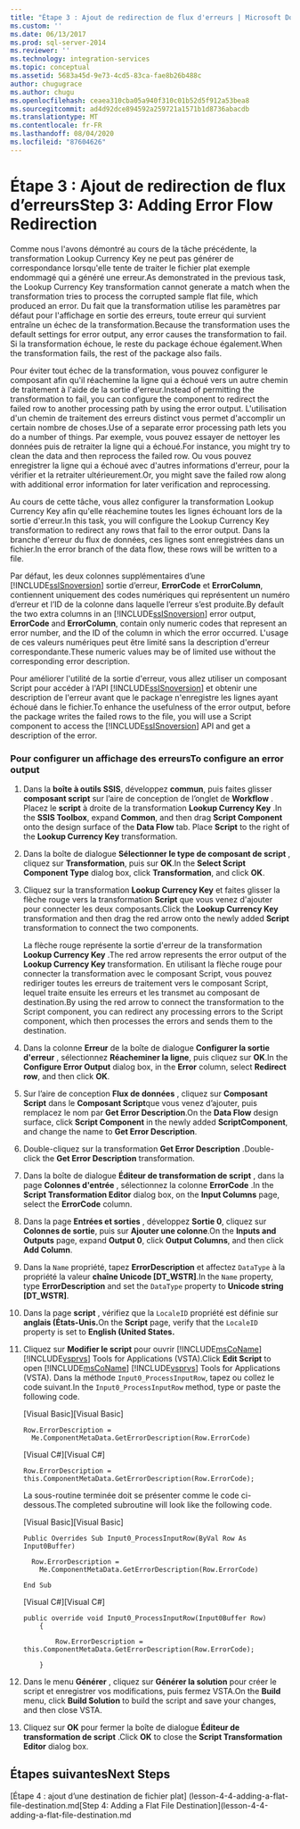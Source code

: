 ```yaml
---
title: "Étape 3 : Ajout de redirection de flux d'erreurs | Microsoft Docs"
ms.custom: ''
ms.date: 06/13/2017
ms.prod: sql-server-2014
ms.reviewer: ''
ms.technology: integration-services
ms.topic: conceptual
ms.assetid: 5683a45d-9e73-4cd5-83ca-fae8b26b488c
author: chugugrace
ms.author: chugu
ms.openlocfilehash: ceaea310cba05a940f310c01b52d5f912a53bea8
ms.sourcegitcommit: ad4d92dce894592a259721a1571b1d8736abacdb
ms.translationtype: MT
ms.contentlocale: fr-FR
ms.lasthandoff: 08/04/2020
ms.locfileid: "87604626"
---
```

# <a name="step-3-adding-error-flow-redirection"></a><span data-ttu-id="15607-102">Étape 3 : Ajout de redirection de flux d’erreurs</span><span class="sxs-lookup"><span data-stu-id="15607-102">Step 3: Adding Error Flow Redirection</span></span>
  <span data-ttu-id="15607-103">Comme nous l'avons démontré au cours de la tâche précédente, la transformation Lookup Currency Key ne peut pas générer de correspondance lorsqu'elle tente de traiter le fichier plat exemple endommagé qui a généré une erreur.</span><span class="sxs-lookup"><span data-stu-id="15607-103">As demonstrated in the previous task, the Lookup Currency Key transformation cannot generate a match when the transformation tries to process the corrupted sample flat file, which produced an error.</span></span> <span data-ttu-id="15607-104">Du fait que la transformation utilise les paramètres par défaut pour l'affichage en sortie des erreurs, toute erreur qui survient entraîne un échec de la transformation.</span><span class="sxs-lookup"><span data-stu-id="15607-104">Because the transformation uses the default settings for error output, any error causes the transformation to fail.</span></span> <span data-ttu-id="15607-105">Si la transformation échoue, le reste du package échoue également.</span><span class="sxs-lookup"><span data-stu-id="15607-105">When the transformation fails, the rest of the package also fails.</span></span>  
  
 <span data-ttu-id="15607-106">Pour éviter tout échec de la transformation, vous pouvez configurer le composant afin qu'il réachemine la ligne qui a échoué vers un autre chemin de traitement à l'aide de la sortie d'erreur.</span><span class="sxs-lookup"><span data-stu-id="15607-106">Instead of permitting the transformation to fail, you can configure the component to redirect the failed row to another processing path by using the error output.</span></span> <span data-ttu-id="15607-107">L'utilisation d'un chemin de traitement des erreurs distinct vous permet d'accomplir un certain nombre de choses.</span><span class="sxs-lookup"><span data-stu-id="15607-107">Use of a separate error processing path lets you do a number of things.</span></span> <span data-ttu-id="15607-108">Par exemple, vous pouvez essayer de nettoyer les données puis de retraiter la ligne qui a échoué.</span><span class="sxs-lookup"><span data-stu-id="15607-108">For instance, you might try to clean the data and then reprocess the failed row.</span></span> <span data-ttu-id="15607-109">Ou vous pouvez enregistrer la ligne qui a échoué avec d'autres informations d'erreur, pour la vérifier et la retraiter ultérieurement.</span><span class="sxs-lookup"><span data-stu-id="15607-109">Or, you might save the failed row along with additional error information for later verification and reprocessing.</span></span>  
  
 <span data-ttu-id="15607-110">Au cours de cette tâche, vous allez configurer la transformation Lookup Currency Key afin qu'elle réachemine toutes les lignes échouant lors de la sortie d'erreur.</span><span class="sxs-lookup"><span data-stu-id="15607-110">In this task, you will configure the Lookup Currency Key transformation to redirect any rows that fail to the error output.</span></span> <span data-ttu-id="15607-111">Dans la branche d'erreur du flux de données, ces lignes sont enregistrées dans un fichier.</span><span class="sxs-lookup"><span data-stu-id="15607-111">In the error branch of the data flow, these rows will be written to a file.</span></span>  
  
 <span data-ttu-id="15607-112">Par défaut, les deux colonnes supplémentaires d’une [!INCLUDE[ssISnoversion](../includes/ssisnoversion-md.md)] sortie d’erreur, **ErrorCode** et **ErrorColumn**, contiennent uniquement des codes numériques qui représentent un numéro d’erreur et l’ID de la colonne dans laquelle l’erreur s’est produite.</span><span class="sxs-lookup"><span data-stu-id="15607-112">By default the two extra columns in an [!INCLUDE[ssISnoversion](../includes/ssisnoversion-md.md)] error output, **ErrorCode** and **ErrorColumn**, contain only numeric codes that represent an error number, and the ID of the column in which the error occurred.</span></span> <span data-ttu-id="15607-113">L'usage de ces valeurs numériques peut être limité sans la description d'erreur correspondante.</span><span class="sxs-lookup"><span data-stu-id="15607-113">These numeric values may be of limited use without the corresponding error description.</span></span>  
  
 <span data-ttu-id="15607-114">Pour améliorer l'utilité de la sortie d'erreur, vous allez utiliser un composant Script pour accéder à l'API [!INCLUDE[ssISnoversion](../includes/ssisnoversion-md.md)] et obtenir une description de l'erreur avant que le package n'enregistre les lignes ayant échoué dans le fichier.</span><span class="sxs-lookup"><span data-stu-id="15607-114">To enhance the usefulness of the error output, before the package writes the failed rows to the file, you will use a Script component to access the [!INCLUDE[ssISnoversion](../includes/ssisnoversion-md.md)] API and get a description of the error.</span></span>  
  
### <a name="to-configure-an-error-output"></a><span data-ttu-id="15607-115">Pour configurer un affichage des erreurs</span><span class="sxs-lookup"><span data-stu-id="15607-115">To configure an error output</span></span>  
  
1.  <span data-ttu-id="15607-116">Dans la **boîte à outils SSIS**, développez **commun**, puis faites glisser **composant script** sur l’aire de conception de l’onglet de **Workflow** . Placez le **script** à droite de la transformation **Lookup Currency Key** .</span><span class="sxs-lookup"><span data-stu-id="15607-116">In the **SSIS Toolbox**, expand **Common**, and then drag **Script Component** onto the design surface of the **Data Flow** tab. Place **Script** to the right of the **Lookup Currency Key** transformation.</span></span>  
  
2.  <span data-ttu-id="15607-117">Dans la boîte de dialogue **Sélectionner le type de composant de script** , cliquez sur **Transformation**, puis sur **OK**.</span><span class="sxs-lookup"><span data-stu-id="15607-117">In the **Select Script Component Type** dialog box, click **Transformation**, and click **OK**.</span></span>  
  
3.  <span data-ttu-id="15607-118">Cliquez sur la transformation **Lookup Currency Key** et faites glisser la flèche rouge vers la transformation **Script** que vous venez d'ajouter pour connecter les deux composants.</span><span class="sxs-lookup"><span data-stu-id="15607-118">Click the **Lookup Currency Key** transformation and then drag the red arrow onto the newly added **Script** transformation to connect the two components.</span></span>  
  
     <span data-ttu-id="15607-119">La flèche rouge représente la sortie d'erreur de la transformation **Lookup Currency Key** .</span><span class="sxs-lookup"><span data-stu-id="15607-119">The red arrow represents the error output of the **Lookup Currency Key** transformation.</span></span> <span data-ttu-id="15607-120">En utilisant la flèche rouge pour connecter la transformation avec le composant Script, vous pouvez rediriger toutes les erreurs de traitement vers le composant Script, lequel traite ensuite les erreurs et les transmet au composant de destination.</span><span class="sxs-lookup"><span data-stu-id="15607-120">By using the red arrow to connect the transformation to the Script component, you can redirect any processing errors to the Script component, which then processes the errors and sends them to the destination.</span></span>  
  
4.  <span data-ttu-id="15607-121">Dans la colonne **Erreur** de la boîte de dialogue **Configurer la sortie d'erreur** , sélectionnez **Réacheminer la ligne**, puis cliquez sur **OK**.</span><span class="sxs-lookup"><span data-stu-id="15607-121">In the **Configure Error Output** dialog box, in the **Error** column, select **Redirect row**, and then click **OK**.</span></span>  
  
5.  <span data-ttu-id="15607-122">Sur l’aire de conception **Flux de données** , cliquez sur **Composant Script** dans le **Composant Script**que vous venez d’ajouter, puis remplacez le nom par **Get Error Description**.</span><span class="sxs-lookup"><span data-stu-id="15607-122">On the **Data Flow** design surface, click **Script Component** in the newly added **ScriptComponent**, and change the name to **Get Error Description**.</span></span>  
  
6.  <span data-ttu-id="15607-123">Double-cliquez sur la transformation **Get Error Description** .</span><span class="sxs-lookup"><span data-stu-id="15607-123">Double-click the **Get Error Description** transformation.</span></span>  
  
7.  <span data-ttu-id="15607-124">Dans la boîte de dialogue **Éditeur de transformation de script** , dans la page **Colonnes d'entrée** , sélectionnez la colonne **ErrorCode** .</span><span class="sxs-lookup"><span data-stu-id="15607-124">In the **Script Transformation Editor** dialog box, on the **Input Columns** page, select the **ErrorCode** column.</span></span>  
  
8.  <span data-ttu-id="15607-125">Dans la page **Entrées et sorties** , développez **Sortie 0**, cliquez sur **Colonnes de sortie**, puis sur **Ajouter une colonne**.</span><span class="sxs-lookup"><span data-stu-id="15607-125">On the **Inputs and Outputs** page, expand **Output 0**, click **Output Columns**, and then click **Add Column**.</span></span>  
  
9. <span data-ttu-id="15607-126">Dans la `Name` propriété, tapez **ErrorDescription** et affectez `DataType` à la propriété la valeur **chaîne Unicode [DT_WSTR]**.</span><span class="sxs-lookup"><span data-stu-id="15607-126">In the `Name` property, type **ErrorDescription** and set the `DataType` property to **Unicode string [DT_WSTR]**.</span></span>  
  
10. <span data-ttu-id="15607-127">Dans la page **script** , vérifiez que la `LocaleID` propriété est définie sur **anglais (États-Unis.**</span><span class="sxs-lookup"><span data-stu-id="15607-127">On the **Script** page, verify that the `LocaleID` property is set to **English (United States.**</span></span>  
  
11. <span data-ttu-id="15607-128">Cliquez sur **Modifier le script** pour ouvrir [!INCLUDE[msCoName](../includes/msconame-md.md)] [!INCLUDE[vsprvs](../includes/vsprvs-md.md)] Tools for Applications (VSTA).</span><span class="sxs-lookup"><span data-stu-id="15607-128">Click **Edit Script** to open [!INCLUDE[msCoName](../includes/msconame-md.md)] [!INCLUDE[vsprvs](../includes/vsprvs-md.md)] Tools for Applications (VSTA).</span></span> <span data-ttu-id="15607-129">Dans la méthode `Input0_ProcessInputRow`, tapez ou collez le code suivant.</span><span class="sxs-lookup"><span data-stu-id="15607-129">In the `Input0_ProcessInputRow` method, type or paste the following code.</span></span>  
  
     <span data-ttu-id="15607-130">[Visual Basic]</span><span class="sxs-lookup"><span data-stu-id="15607-130">[Visual Basic]</span></span>  
  
    ```  
    Row.ErrorDescription =   
      Me.ComponentMetaData.GetErrorDescription(Row.ErrorCode)  
    ```  
  
     <span data-ttu-id="15607-131">[Visual C#]</span><span class="sxs-lookup"><span data-stu-id="15607-131">[Visual C#]</span></span>  
  
    ```  
    Row.ErrorDescription = this.ComponentMetaData.GetErrorDescription(Row.ErrorCode);  
    ```  
  
     <span data-ttu-id="15607-132">La sous-routine terminée doit se présenter comme le code ci-dessous.</span><span class="sxs-lookup"><span data-stu-id="15607-132">The completed subroutine will look like the following code.</span></span>  
  
     <span data-ttu-id="15607-133">[Visual Basic]</span><span class="sxs-lookup"><span data-stu-id="15607-133">[Visual Basic]</span></span>  
  
    ```  
    Public Overrides Sub Input0_ProcessInputRow(ByVal Row As Input0Buffer)  
  
      Row.ErrorDescription =   
        Me.ComponentMetaData.GetErrorDescription(Row.ErrorCode)  
  
    End Sub  
    ```  
  
     <span data-ttu-id="15607-134">[Visual C#]</span><span class="sxs-lookup"><span data-stu-id="15607-134">[Visual C#]</span></span>  
  
    ```  
    public override void Input0_ProcessInputRow(Input0Buffer Row)  
        {  
  
            Row.ErrorDescription = this.ComponentMetaData.GetErrorDescription(Row.ErrorCode);  
  
        }  
    ```  
  
12. <span data-ttu-id="15607-135">Dans le menu **Générer** , cliquez sur **Générer la solution** pour créer le script et enregistrer vos modifications, puis fermez VSTA.</span><span class="sxs-lookup"><span data-stu-id="15607-135">On the **Build** menu, click **Build Solution** to build the script and save your changes, and then close VSTA.</span></span>  
  
13. <span data-ttu-id="15607-136">Cliquez sur **OK** pour fermer la boîte de dialogue **Éditeur de transformation de script** .</span><span class="sxs-lookup"><span data-stu-id="15607-136">Click **OK** to close the **Script Transformation Editor** dialog box.</span></span>  
  
## <a name="next-steps"></a><span data-ttu-id="15607-137">Étapes suivantes</span><span class="sxs-lookup"><span data-stu-id="15607-137">Next Steps</span></span>  
 <span data-ttu-id="15607-138">[Étape 4 : ajout d’une destination de fichier plat] (lesson-4-4-adding-a-flat-file-destination.md</span><span class="sxs-lookup"><span data-stu-id="15607-138">[Step 4: Adding a Flat File Destination](lesson-4-4-adding-a-flat-file-destination.md</span></span>  
  
  
